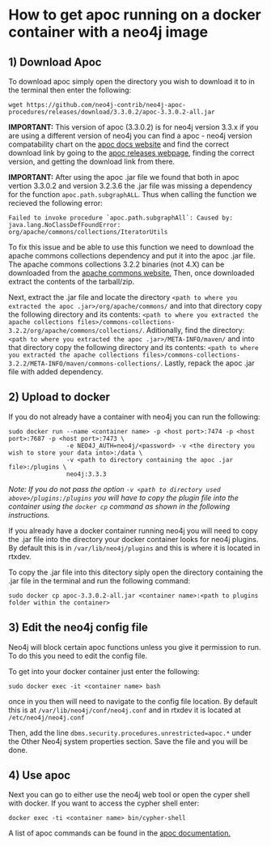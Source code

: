 # How to get apoc running on a docker container with a neo4j image

## 1) Download Apoc

To download apoc simply open the directory you wish to download it to in the terminal then enter the following:

```
wget https://github.com/neo4j-contrib/neo4j-apoc-procedures/releases/download/3.3.0.2/apoc-3.3.0.2-all.jar
```
**IMPORTANT:** This version of apoc (3.3.0.2) is for neo4j version 3.3.x if you are using a different version of neo4j you can find a apoc - neo4j version compatability chart on the [apoc docs website](https://neo4j-contrib.github.io/neo4j-apoc-procedures/#_version_compatibility_matrix) and find the correct download link by going to the [apoc releases webpage,](https://github.com/neo4j-contrib/neo4j-apoc-procedures/releases) finding the correct version, and getting the download link from there.

**IMPORTANT:** After using the apoc .jar file we found that both in apoc vertion 3.3.0.2 and version 3.2.3.6 the .jar file was missing a dependency for the function `apoc.path.subgraphALL`. Thus when calling the function we recieved the following error:

```
Failed to invoke procedure `apoc.path.subgraphAll`: Caused by: java.lang.NoClassDefFoundError: org/apache/commons/collections/IteratorUtils
```

To fix this issue and be able to use this function we need to download the apache commons collections dependency and put it into the apoc .jar file. The apache commons collections 3.2.2 binaries (not 4.X) can be downloaded from the [apache commons website.](https://commons.apache.org/proper/commons-collections/download_collections.cgi "Apache commons collections downloads page") Then, once downloaded extract the contents of the tarball/zip.

Next, extract the .jar file and locate the directory `<path to where you extracted the apoc .jar>/org/apache/commons/` and into that directory copy the following directory and its contents: `<path to where you extracted the apache collections files>/commons-collections-3.2.2/org/apache/commons/collections/`. Aditionally, find the directory: `<path to where you extracted the apoc .jar>/META-INFO/maven/` and into that directory copy the following directory and its contents: `<path to where you extracted the apache collections files>/commons-collections-3.2.2/META-INFO/maven/commons-collections/`. Lastly, repack the apoc .jar file with added dependency.

## 2) Upload to docker

If you do not already have a container with neo4j you can run the following:

```
sudo docker run --name <container name> -p <host port>:7474 -p <host port>:7687 -p <host port>:7473 \
                -e NEO4J_AUTH=neo4j/<password> -v <the directory you wish to store your data into>:/data \
                -v <path to directory containing the apoc .jar file>:/plugins \
                neo4j:3.3.3
```

*Note: If you do not pass the option `-v <path to directory used above>/plugins:/plugins` you will have to copy the plugin file into the container using the `docker cp` command as shown in the following instructions.*

If you already have a docker container running neo4j you will need to copy the .jar file into the directory your docker container looks for neo4j plugins. By default this is in `/var/lib/neo4j/plugins` and this is where it is located in rtxdev.
 
To copy the .jar file into this ditectory siply open the directory containing the .jar file in the terminal and run the following command:

```
sudo docker cp apoc-3.3.0.2-all.jar <container name>:<path to plugins folder within the container>
```
## 3) Edit the neo4j config file

Neo4j will block certain apoc functions unless you give it permission to run. To do this you need to edit the config file.

To get into your docker container just enter the following:
```
sudo docker exec -it <container name> bash
```
once in you then will need to navigate to the config file location. By default this is at `/var/lib/neo4j/conf/neo4j.conf` and in rtxdev it is located at `/etc/neo4j/neo4j.conf`

Then, add the line `dbms.security.procedures.unrestricted=apoc.*` under the Other Neo4j system properties section. Save the file and you will be done.

## 4) Use apoc

Next you can go to either use the neo4j web tool or open the cyper shell with docker. If you want to access the cypher shell enter:
```
docker exec -ti <container name> bin/cypher-shell
```

A list of apoc commands can be found in the [apoc documentation.](https://neo4j-contrib.github.io/neo4j-apoc-procedures/#_overview_of_apoc_procedures_functions)
